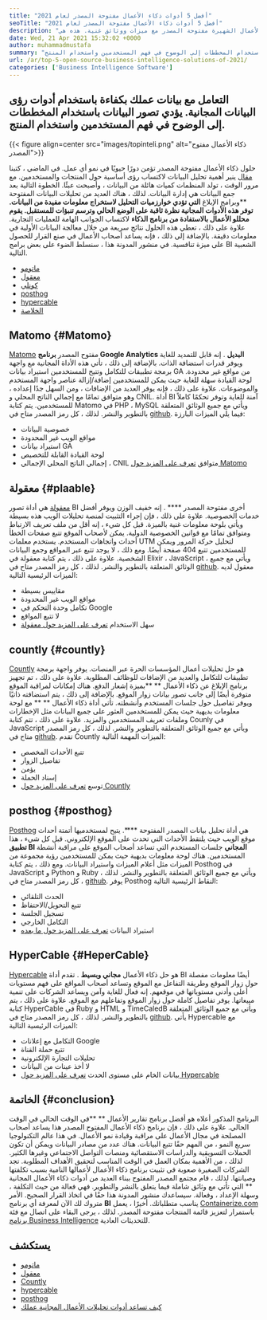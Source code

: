 ```yaml
---
title: "أفضل 5 أدوات ذكاء الأعمال مفتوحة المصدر لعام 2021" 
seoTitle: "أفضل 5 أدوات ذكاء الأعمال مفتوحة المصدر لعام 2021" 
description: "فيما يلي قائمة أدوات ذكاء الأعمال الشهيرة مفتوحة المصدر مع ميزات ووثائق غنية. هذه هي matomo ، معقولة ، countly ، وأكثر من ذلك." 
date: Wed, 21 Apr 2021 15:32:02 +0000
author: muhammadmustafa
summary: "التعامل مع بيانات عملك بكفاءة باستخدام أدوات رؤى البيانات المجانية. يؤدي تصور البيانات باستخدام المخططات إلى الوضوح في فهم المستخدمين واستخدام المنتج." 
url: /ar/top-5-open-source-business-intelligence-solutions-of-2021/
categories: ['Business Intelligence Software']
---
```


## التعامل مع بيانات عملك بكفاءة باستخدام أدوات رؤى البيانات المجانية. يؤدي تصور البيانات باستخدام المخططات إلى الوضوح في فهم المستخدمين واستخدام المنتج.

{{< figure align=center src="images/topinteli.png" alt="ذكاء الأعمال مفتوح المصدر">}}

حلول ذكاء الأعمال مفتوحة المصدر تؤمن دورًا حيويًا في نمو أي عمل. في الماضي ، كتبنا [مقال][1] ينير أهمية تحليل البيانات لاكتساب رؤى أساسية حول المنتجات والمستخدمين. مع مرور الوقت ، تولد المنظمات كميات هائلة من البيانات ، وأصبحت عبئًا. الخطوة التالية بعد جمع البيانات هي إدارة البيانات. لذلك ، هناك العديد من تحليلات البيانات المفتوحة **وبرامج الإبلاغ  **التي تؤدي خوارزميات التحليل لاستخراج معلومات مفيدة من البيانات. توفر هذه الأدوات المجانية نظرة ثاقبة على الوضع الحالي وترسم تنبؤات للمستقبل. يقوم محللو الأعمال بالاستفادة من برنامج الذكاء**   لاكتساب الجوانب الهامة للعمليات التجارية. علاوة على ذلك ، تعطي هذه الحلول نتائج سريعة من خلال معالجة البيانات الأولية في معلومات دقيقة. بالإضافة إلى ذلك ، فإنه يساعد أصحاب الأعمال في صنع القرار للحصول على ميزة تنافسية. في منشور المدونة هذا ، سنسلط الضوء على بعض برامج BI الشعبية التالية.
  * [ماتومو][2]
  * [معقول][3]
  * [كونلي][4]
  * [posthog][5]
  * [hypercable][6]
  * [الخلاصة][7]

## Matomo   {#Matomo}
[Matomo][8] مفتوح المصدر **برنامج Google Analytics البديل** . إنه قابل للتمديد للغاية ويوفر قدرات استضافة الذات. بالإضافة إلى ذلك ، تأتي هذه الأداة المجانية مع واجهة برمجة تطبيقات للتكامل وتتيح للمستخدمين استيراد بيانات GA من مواقع غير محدودة. لوحة القيادة سهلة للغاية حيث يمكن للمستخدمين إضافة/إزالة عناصر واجهة المستخدم والموضوعات. علاوة على ذلك ، فإنه يوفر العديد من الإضافات ، ومن السهل جدًا إعداده ، وهو متوافق تمامًا مع إجمالي الناتج المحلي و CNIL. أداة BI آمنة للغاية وتوفر تحكمًا كاملاً للمستخدمين. يتم كتابة Matomo في PHP ، MySQL ويأتي مع جميع الوثائق المتعلقة بالتطوير والنشر. لذلك ، كل رمز المصدر متاح في [github][9].
فيما يلي الميزات البارزة:
  * خصوصية البيانات
  * مواقع الويب غير المحدودة
  * استيراد بيانات GA
  * لوحة القيادة القابلة للتخصيص
  * إجمالي الناتج المحلي الإجمالي ، CNIL متوافق
[تعرف على المزيد حول Matomo][10]

## معقولة   {#plaable}
[معقولة][11] هي أداة تصور BI أخرى مفتوحة المصدر  **** . إنه خفيف الوزن ويوفر أفضل خدمات الخصوصية. علاوة على ذلك ، فإن إجراء التثبيت لمنصة تحليلات الويب هذه بسيطة ويأتي بلوحة معلومات غنية بالميزة. قبل كل شيء ، إنه أقل من ملف تعريف الارتباط ومتوافق تمامًا مع قوانين الخصوصية الدولية. يمكن لأصحاب الموقع تتبع صفحات الخطأ أحداث واتجاهات المستخدم. يستخدم معلمات UTM لتحليل حركة المرور ويمكن للمستخدمين تتبع 404 صفحة أيضًا. ومع ذلك ، لا يوجد تتبع عبر المواقع وجمع البيانات الشخصية. علاوة على ذلك ، يتم كتابة معقولة في Elixir ، JavaScript ، ويأتي مع جميع الوثائق المتعلقة بالتطوير والنشر. لذلك ، كل رمز المصدر متاح في [github][12].
معقول لديه الميزات الرئيسية التالية:
  * مقاييس بسيطة
  * مواقع الويب غير المحدودة
  * تكامل وحدة التحكم في Google
  * لا تتبع المواقع
  * سهل الاستخدام
[تعرف على المزيد حول معقولة][13]

## countly   {#countly}
[Countly][14] هو حل تحليلات أعمال المؤسسات الحرة عبر المنصات. يوفر واجهة برمجة تطبيقات للتكامل والعديد من الإضافات للوظائف المطلوبة. علاوة على ذلك ، تم تجهيز برنامج الإبلاغ عن ذكاء الأعمال ** **بميزة إشعار الدفع. هناك إمكانات لمراقبة الموقع متوفرة أيضًا إلى جانب تصور بيانات زوار الموقع. بالإضافة إلى ذلك ، يتم استضافته ذاتيًا ويوفر تفاصيل حول جلسات المستخدم وأنشطته. تأتي أداة ذكاء الأعمال ** **  مع لوحة معلومات بديهية حيث يمكن للمستخدمين العثور على جميع البيانات مثل الإخطارات وملفات تعريف المستخدمين والمزيد. علاوة على ذلك ، تتم كتابة Counly في JavaScript ويأتي مع جميع الوثائق المتعلقة بالتطوير والنشر. لذلك ، كل رمز المصدر متاح في [github][15].
تقدم Countly الميزات المهمة التالية:
  * تتبع الأحداث المخصص
  * تفاصيل الزوار
  * يؤمن
  * إسناد الحملة
  * توسع
[تعرف على المزيد حول Countly][16]

## posthog   {#posthog}
[Posthog][17] هي أداة تحليل بيانات المصدر المفتوحة ****. يتيح لمستخدميها أتمتة أحداث موقع الويب حيث يلتقط الأحداث التي تحدث على الموقع الإلكتروني. قبل كل شيء ، هذا  **تطبيق BI المجاني**   جلسات المستخدم التي تساعد أصحاب الموقع على مراقبة أنشطة المستخدمين. هناك لوحة معلومات بديهية حيث يمكن للمستخدمين رؤية مجموعة من الميزات مثل أعلام الميزات واستيراد البيانات. ومع ذلك ، يتم كتابة Posthog في JavaScript و Python و Ruby ، ​​ويأتي مع جميع الوثائق المتعلقة بالتطوير والنشر. لذلك ، كل رمز المصدر متاح في [github][18].
يوفر Posthog النقاط الرئيسية التالية:
  * الحدث التلقائي
  * تتبع التحويل/الاحتفاظ
  * تسجيل الجلسة
  * التكامل الخارجي
  * استيراد البيانات
[تعرف على المزيد حول ما بعده][19]

## HyperCable   {#HeperCable}
[Hypercable][20] هو حل ذكاء الأعمال **مجاني وبسيط** . تقدم أداة BI أيضًا معلومات مفصلة حول زوار الموقع وطريقة التفاعل مع الموقع وتساعد أصحاب المواقع على فهم مستويات أعلى وأدنى مستوياتها في موقعهم. إنه فعال للغاية وآمن ويساعد الشركات على تنمية مبيعاتها. يوفر تفاصيل كاملة حول زوار الموقع وتفاعلهم مع الموقع. علاوة على ذلك ، يتم كتابة HyperCable في Ruby و HTML و TimeCaledB ويأتي مع جميع الوثائق المتعلقة بالتطوير والنشر. لذلك ، كل رمز المصدر متاح في [github][21].
يأتي Hypercable مع الميزات الرئيسية التالية:
  * التكامل مع إعلانات Google
  * تتبع حملة القناة
  * تحليلات التجارة الإلكترونية
  * لا أخذ عينات من البيانات
  * بيانات الخام على مستوى الحدث
[تعرف على المزيد حول Hypercable][20]

## الخاتمة   {#conclusion}
البرنامج المذكور أعلاه هو أفضل برنامج تقارير الأعمال ** **في الوقت الحالي في الوقت الحالي. علاوة على ذلك ، فإن برنامج ذكاء الأعمال المفتوح المصدر هذا يساعد أصحاب المصلحة في مجال الأعمال على مراقبة وقيادة نمو الأعمال. في هذا عالم التكنولوجيا سريع النمو ، من المهم حقًا تتبع البيانات. هناك عدد من مصادر البيانات ويمكن أن تكون الحملات التسويقية والدراسات الاستقصائية ومنصات التواصل الاجتماعي وغيرها الكثير. لذلك ، من الأهمية بمكان العمل في الوقت المناسب لتحقيق الأهداف المطلوبة. تجد الشركات الصغيرة صعوبة في تثبيت برنامج ذكاء الأعمال لأعمالها النامية بسبب تكلفتها وصيانتها. لذلك ، قام مجتمع المصدر المفتوح ببناء العديد من أدوات ذكاء الأعمال المجانية **  التي تأتي مع وثائق شاملة فيما يتعلق بالنشر والتطوير. فهي فعالة من حيث التكلفة ، وسهلة الإعداد ، وفعالة. سيساعدك منشور المدونة هذا حقًا في اتخاذ القرار الصحيح. الأمر متروك لك الآن لمعرفة أي برنامج  **BI**   يناسب متطلباتك.
أخيرًا ، يعمل [Containerize.com][22] باستمرار لتعزيز قائمة المنتجات مفتوحة المصدر. لذلك ، يرجى البقاء على اتصال مع فئة [برنامج Business Intelligence][23] للتحديثات العادية.

## يستكشف
  * [ماتومو][8]
  * [معقول][11]
  * [Countly][14]
  * [hypercable][20]
  * [posthog][17]
  * [كيف تساعد أدوات تحليلات الأعمال المجانية عملك][24]

  
[1]: https://blog.containerize.com/category/business-intelligence-software/
[2]: #Matomo
[3]: #Plausible
[4]: #Countly
[5]: #Posthog
[6]: #HyperCable
[7]: #Conclusion
[8]: https://products.containerize.com/business-intelligence/matomo
[9]: https://github.com/matomo-org/matomo
[10]: https://matomo.org/
[11]: https://products.containerize.com/business-intelligence/plausible
[12]: https://github.com/plausible/analytics
[13]: https://plausible.io/
[14]: https://products.containerize.com/business-intelligence/countly
[15]: https://github.com/countly/countly-server
[16]: https://count.ly/
[17]: https://products.containerize.com/business-intelligence/posthog
[18]: https://github.com/PostHog/posthog
[19]: https://posthog.com/
[20]: https://products.containerize.com/business-intelligence/hypercable
[21]: https://github.com/HyperCable/hypercable
[22]: https://www.containerize.com/
[23]: https://products.containerize.com/business-intelligence/
[24]: https://blog.containerize.com/2021/03/12/how-free-business-analytics-tools-assist-your-business/
